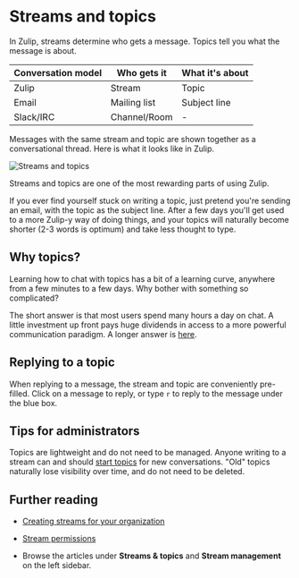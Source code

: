 # Streams and topics

In Zulip, streams determine who gets a message. Topics tell you what the
message is about.

| Conversation model | Who gets it | What it's about
|---|---|---
| Zulip | Stream | Topic
| Email | Mailing list | Subject line
| Slack/IRC | Channel/Room | -

Messages with the same stream and topic are shown together as a
conversational thread. Here is what it looks like in Zulip.

![Streams and topics](/static/images/help/streams-and-topics.png)

Streams and topics are one of the most rewarding parts of using Zulip.

If you ever find yourself stuck on writing a topic, just pretend you're
sending an email, with the topic as the subject line. After a few days
you'll get used to a more Zulip-y way of doing things, and your topics will
naturally become shorter (2-3 words is optimum) and take less thought to type.

## Why topics?

Learning how to chat with topics has a bit of a learning curve, anywhere
from a few minutes to a few days. Why bother with something so
complicated?

The short answer is that most users spend many hours a day on chat. A little
investment up front pays huge dividends in access to a more powerful
communication paradigm.
A longer answer is [here](https://zulip.com/why-zulip).

## Replying to a topic

When replying to a message, the stream and topic are conveniently
pre-filled. Click on a message to reply, or type `r` to reply to the message
under the blue box.

## Tips for administrators

Topics are lightweight and do not need to be managed. Anyone writing to a
stream can and should [start topics](/help/start-a-new-topic) for new
conversations. "Old" topics naturally lose visibility over time, and do not
need to be deleted.

## Further reading

* [Creating streams for your organization](/help/getting-your-organization-started-with-zulip#create-streams)

* [Stream permissions](/help/stream-permissions)

* Browse the articles under **Streams & topics** and
  **Stream management** on the left sidebar.
